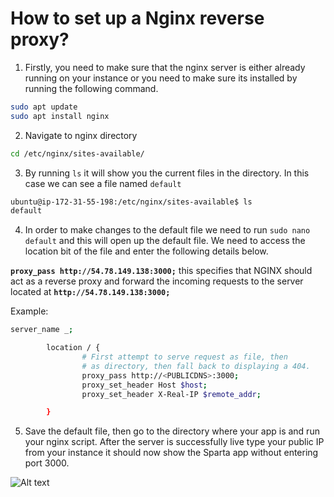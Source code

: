 # How to set up a Nginx reverse proxy?

1) Firstly, you need to make sure that the nginx server is either already running on your instance or you need to make sure its installed by running the following command. 

```bash
sudo apt update
sudo apt install nginx
```

2) Navigate to nginx directory 

```bash
cd /etc/nginx/sites-available/
```

3) By running `ls` it will show you the current files in the directory. In this case we can see a file named `default`

```bash
ubuntu@ip-172-31-55-198:/etc/nginx/sites-available$ ls
default
```

4) In order to make changes to the default file we need to run `sudo nano default` and this will open up the default file. We need to access the location bit of the file and enter the following details below. 

**`proxy_pass http://54.78.149.138:3000;`** this specifies that NGINX should act as a reverse proxy and forward the incoming requests to the server located at **`http://54.78.149.138:3000;`**

Example:

```bash
server_name _;

        location / {
                # First attempt to serve request as file, then
                # as directory, then fall back to displaying a 404.
                proxy_pass http://<PUBLICDNS>:3000;
                proxy_set_header Host $host;
                proxy_set_header X-Real-IP $remote_addr;

        }
```

5) Save the default file, then go to the directory where your app is and run your nginx script. After the server is successfully live type your public IP from your instance it should now show the Sparta app without entering port 3000.

![Alt text](<../images/Screenshot 2023-10-04 122130.png>)
